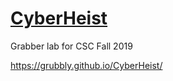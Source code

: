 # [CyberHeist](./docs/index.md)
Grabber lab for CSC Fall 2019

https://grubbly.github.io/CyberHeist/
